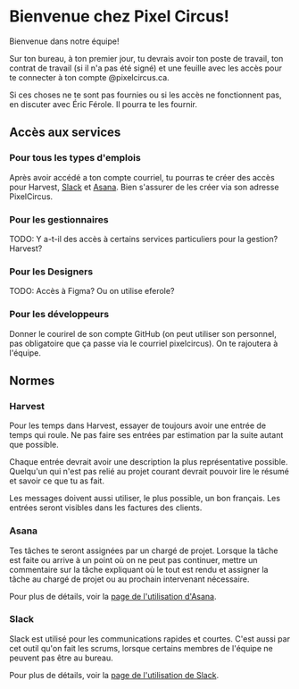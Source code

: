 # Bienvenue chez Pixel Circus!

Bienvenue dans notre équipe!

Sur ton bureau, à ton premier jour, tu devrais avoir ton poste de travail, ton contrat de travail (si il n'a pas été signé) et une feuille avec les accès pour te connecter à ton compte @pixelcircus.ca.

Si ces choses ne te sont pas fournies ou si les accès ne fonctionnent pas, en discuter avec Éric Férole. Il pourra te les fournir.

## Accès aux services
### Pour tous les types d'emplois

Après avoir accédé a ton compte courriel, tu pourras te créer des accès pour Harvest, [Slack](https://join.slack.com/t/pixel-circus/shared_invite/zt-hysuxx1h-QYYwyqhtkFM_o3m4ZpF1QQ) et [Asana](https://app.asana.com/share/pixelcircus/agence/16177311991931/94ed534264d41475538c57eef935b982). Bien s'assurer de les créer via son adresse PixelCircus.

### Pour les gestionnaires

TODO: Y a-t-il des accès à certains services particuliers pour la gestion? Harvest?
### Pour les Designers

TODO: Accès à Figma? Ou on utilise eferole?

### Pour les développeurs

Donner le courirel de son compte GitHub (on peut utiliser son personnel, pas obligatoire que ça passe via le courriel pixelcircus). On te rajoutera à l'équipe.

## Normes

### Harvest
Pour les temps dans Harvest, essayer de toujours avoir une entrée de temps qui roule. Ne pas faire ses entrées par estimation par la suite autant que possible.

Chaque entrée devrait avoir une description la plus représentative possible. Quelqu'un qui n'est pas relié au projet courant devrait pouvoir lire le résumé et savoir ce que tu as fait.

Les messages doivent aussi utiliser, le plus possible, un bon français. Les entrées seront visibles dans les factures des clients.

### Asana

Tes tâches te seront assignées par un chargé de projet. Lorsque la tâche est faite ou arrive à un point où on ne peut pas continuer, mettre un commentaire sur la tâche expliquant où le tout est rendu et assigner la tâche au chargé de projet ou au prochain intervenant nécessaire.

Pour plus de détails, voir la [page de l'utilisation d'Asana](../../outils/asana).

### Slack

Slack est utilisé pour les communications rapides et courtes. C'est aussi par cet outil qu'on fait les scrums, lorsque certains membres de l'équipe ne peuvent pas être au bureau.

Pour plus de détails, voir la [page de l'utilisation de Slack](../../outils/slack).